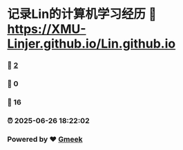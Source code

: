 # 记录Lin的计算机学习经历 :link: https://XMU-Linjer.github.io/Lin.github.io 
### :page_facing_up: [2](https://XMU-Linjer.github.io/Lin.github.io/tag.html) 
### :speech_balloon: 0 
### :hibiscus: 16 
### :alarm_clock: 2025-06-26 18:22:02 
### Powered by :heart: [Gmeek](https://github.com/Meekdai/Gmeek)

